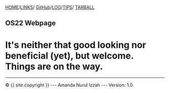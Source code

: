 [HOME](.)/[LINKS](https://amrul-hzz.github.io/os222/links.md)/ [GitHub](https://github.com/amrul-hzz/os222)/[LOG](https://amrul-hzz.github.io/os222/TXT/mylogs.txt)/[TIPS]( )/ [TARBALL]( )

## OS22 Webpage

# It's neither that good looking nor beneficial (yet), but welcome. Things are on the way. 

<hr>
© {{ site.copyright }} --- Amanda Nurul Izzah --- Version: 1.0.
